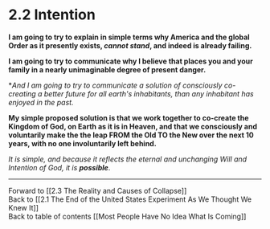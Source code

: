 # 2.2 Intention

**I am going to try to explain in simple terms why America and the global Order as it presently exists, *cannot stand*, and indeed is already failing.** 

**I am going to try to communicate why I believe that places you and your family in a nearly unimaginable degree of present danger.**

**And I am going to try to communicate a solution of consciously co-creating a better future for *all earth's inhabitants, than any inhabitant has enjoyed in the past.**

**My simple proposed solution is that we work together to co-create the Kingdom of God, on Earth as it is in Heaven, and that we consciously and voluntarily make the the leap FROM the Old TO the New over the next 10 years, with no one involuntarily left behind.**

*It is simple, and because it reflects the eternal and unchanging Will and Intention of God, it is **possible***. 

___

Forward to [[2.3 The Reality and Causes of Collapse]]  
Back to [[2.1 The End of the United States Experiment As We Thought We Knew It]]   
Back to table of contents [[Most People Have No Idea What Is Coming]]   
